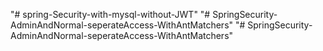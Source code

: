 "# spring-Security-with-mysql-without-JWT" 
"# SpringSecurity-AdminAndNormal-seperateAccess-WithAntMatchers" 
"# SpringSecurity-AdminAndNormal-seperateAccess-WithAntMatchers" 
